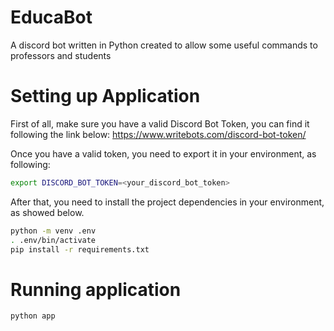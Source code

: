 # EducaBot
A discord bot written in Python created to allow some useful commands to professors and students

# Setting up Application
First of all, make sure you have a valid Discord Bot Token, you can find it following the link below:
https://www.writebots.com/discord-bot-token/

Once you have a valid token, you need to export it in your environment, as following:

```bash
export DISCORD_BOT_TOKEN=<your_discord_bot_token>
```

After that, you need to install the project dependencies in your environment, as showed below.

```bash
python -m venv .env
. .env/bin/activate
pip install -r requirements.txt
```

# Running application
```bash
python app
```
